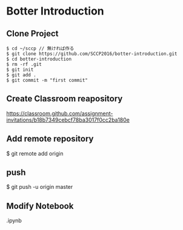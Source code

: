 # Botter Introduction

## Clone Project

```
$ cd ~/sccp // 無ければ作る
$ git clone https://github.com/SCCP2016/botter-introduction.git
$ cd botter-introduction
$ rm -rf .git
$ git init
$ git add .
$ git commit -m "first commit"
```

## Create Classroom reapository
https://classroom.github.com/assignment-invitations/b18b7349cebcf78ba3017f0cc2ba180e

## Add remote repository
$ git remote add origin <Your Classroom Repository>

## push
$ git push -u origin master

## Modify Notebook
.ipynb
